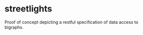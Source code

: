 streetlights
============

Proof of concept depicting a restful specification of data access to bigraphs.